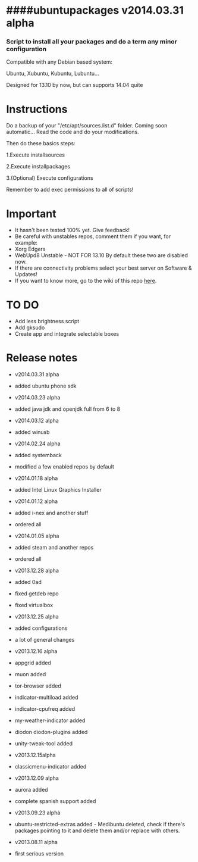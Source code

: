 ####ubuntupackages v2014.03.31 alpha
=============================================  
### Script to install all your packages and do a term any minor configuration

Compatible with any Debian based system:

Ubuntu, Xubuntu, Kubuntu, Lubuntu...

Designed for 13.10 by now, but can supports 14.04 quite

Instructions
=============================================

Do a backup of your "/etc/apt/sources.list.d" folder. Coming soon automatic...
Read the code and do your modifications.

Then do these basics steps:

1.Execute installsources

2.Execute installpackages

3.(Optional) Execute configurations

Remember to add exec permissions to all of scripts!

Important
=============================================
* It hasn't been tested 100% yet. Give feedback!
* Be careful with unstables repos, comment them if you want, for example:
 * Xorg Edgers
 * WebUpd8 Unstable - NOT FOR 13.10
By default these two are disabled now.
* If there are connectivity problems select your best server on Software & Updates!
* If you want to know more, go to the wiki of this repo [here](https://github.com/tonigellida/ubuntupackages/wiki).

TO DO
=============================================
* Add less brightness script
* Add gksudo
* Create app and integrate selectable boxes

Release notes
=============================================
* v2014.03.31 alpha
 * added ubuntu phone sdk
* v2014.03.23 alpha
 * added java jdk and openjdk full from 6 to 8

* v2014.03.12 alpha
 * added winusb

* v2014.02.24 alpha
 * added systemback
 * modified a few enabled repos by default

* v2014.01.18 alpha
 * added Intel Linux Graphics Installer
 
* v2014.01.12 alpha
 * added i-nex and another stuff
 * ordered all
 
* v2014.01.05 alpha
 * added steam and another repos
 * ordered all

* v2013.12.28 alpha
 * added 0ad
 * fixed getdeb repo
 * fixed virtualbox

* v2013.12.25 alpha
 * added configurations
 * a lot of general changes

* v2013.12.16 alpha
 * appgrid added
 * muon added
 * tor-browser added
 * indicator-multiload added
 * indicator-cpufreq added
 * my-weather-indicator added
 * diodon diodon-plugins added
 * unity-tweak-tool added

* v2013.12.15alpha
 * classicmenu-indicator added

* v2013.12.09 alpha
 * aurora added
 * complete spanish support added

* v2013.09.23 alpha
 * ubuntu-restricted-extras added - Medibuntu deleted, check if there's packages pointing to it and delete them and/or replace with others.

* v2013.08.11 alpha
 * first serious version

